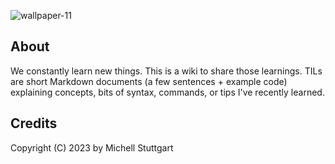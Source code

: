 
![wallpaper-11](.img/main.png)

## About

We constantly learn new things. This is a wiki to share those learnings. TILs are short Markdown documents (a few sentences + example code) explaining concepts, bits of syntax, commands, or tips I've recently learned.

## Credits

Copyright (C) 2023 by Michell Stuttgart

